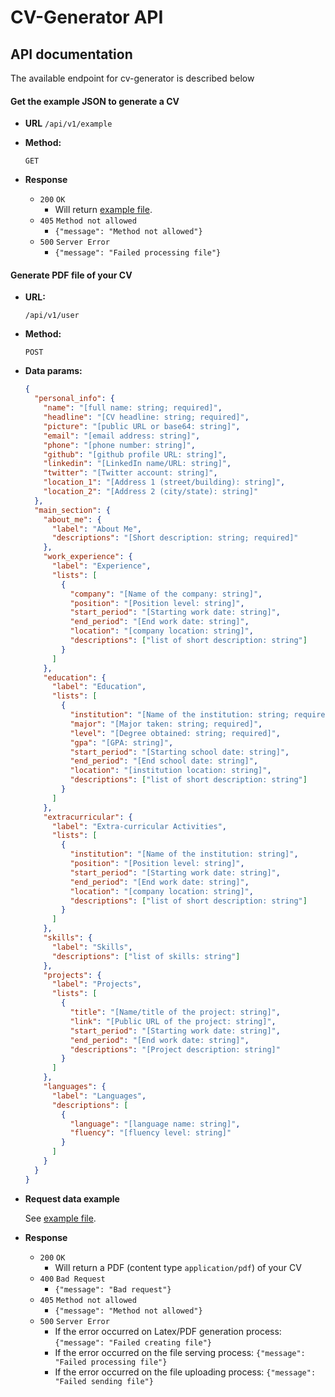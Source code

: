# CV-Generator API

## API documentation

The available endpoint for cv-generator is described below

#### Get the example JSON to generate a CV

- **URL**
  `/api/v1/example`
- **Method:**

  `GET`

- **Response**
  - `200` `OK`
    - Will return [example file](examples/user.json).
  - `405` `Method not allowed`
    - `{"message": "Method not allowed"}`
  - `500` `Server Error`
    - `{"message": "Failed processing file"}`

#### Generate PDF file of your CV

- **URL:**

  `/api/v1/user`

- **Method:**

  `POST`

- **Data params:**

  ```json
  {
    "personal_info": {
      "name": "[full name: string; required]",
      "headline": "[CV headline: string; required]",
      "picture": "[public URL or base64: string]",
      "email": "[email address: string]",
      "phone": "[phone number: string]",
      "github": "[github profile URL: string]",
      "linkedin": "[LinkedIn name/URL: string]",
      "twitter": "[Twitter account: string]",
      "location_1": "[Address 1 (street/building): string]",
      "location_2": "[Address 2 (city/state): string]"
    },
    "main_section": {
      "about_me": {
        "label": "About Me",
        "descriptions": "[Short description: string; required]"
      },
      "work_experience": {
        "label": "Experience",
        "lists": [
          {
            "company": "[Name of the company: string]",
            "position": "[Position level: string]",
            "start_period": "[Starting work date: string]",
            "end_period": "[End work date: string]",
            "location": "[company location: string]",
            "descriptions": ["list of short description: string"]
          }
        ]
      },
      "education": {
        "label": "Education",
        "lists": [
          {
            "institution": "[Name of the institution: string; required]",
            "major": "[Major taken: string; required]",
            "level": "[Degree obtained: string; required]",
            "gpa": "[GPA: string]",
            "start_period": "[Starting school date: string]",
            "end_period": "[End school date: string]",
            "location": "[institution location: string]",
            "descriptions": ["list of short description: string"]
          }
        ]
      },
      "extracurricular": {
        "label": "Extra-curricular Activities",
        "lists": [
          {
            "institution": "[Name of the institution: string]",
            "position": "[Position level: string]",
            "start_period": "[Starting work date: string]",
            "end_period": "[End work date: string]",
            "location": "[company location: string]",
            "descriptions": ["list of short description: string"]
          }
        ]
      },
      "skills": {
        "label": "Skills",
        "descriptions": ["list of skills: string"]
      },
      "projects": {
        "label": "Projects",
        "lists": [
          {
            "title": "[Name/title of the project: string]",
            "link": "[Public URL of the project: string]",
            "start_period": "[Starting work date: string]",
            "end_period": "[End work date: string]",
            "descriptions": "[Project description: string]"
          }
        ]
      },
      "languages": {
        "label": "Languages",
        "descriptions": [
          {
            "language": "[language name: string]",
            "fluency": "[fluency level: string]"
          }
        ]
      }
    }
  }
  ```

- **Request data example**

  See [example file](examples/user.json).

- **Response**
  - `200` `OK`
    - Will return a PDF (content type `application/pdf`) of your CV
  - `400` `Bad Request`
    - `{"message": "Bad request"}`
  - `405` `Method not allowed`
    - `{"message": "Method not allowed"}`
  - `500` `Server Error`
    - If the error occurred on Latex/PDF generation process: `{"message": "Failed creating file"}`
    - If the error occurred on the file serving process: `{"message": "Failed processing file"}`
    - If the error occurred on the file uploading process: `{"message": "Failed sending file"}`
